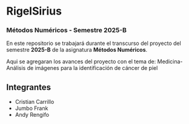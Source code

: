 # RigelSirius

### Métodos Numéricos - Semestre 2025-B

En este repositorio se trabajará durante el transcurso del proyecto del semestre **2025-B** de la asignatura **Métodos Numéricos**.  

Aqui se agregaran los avances del proyecto con el tema de: Medicina-Análisis de imágenes para la identificación de cáncer de piel

## Integrantes
- Cristian Carrillo
- Jumbo Frank  
- Andy Rengifo